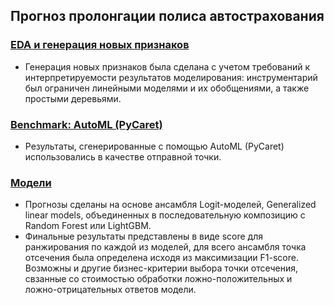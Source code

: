 ## Прогноз пролонгации полиса автострахования 


### [EDA и генерация новых признаков](https://github.com/YaninaK/car-insurance-renewal/blob/main/notebooks/01_Car_insurance_renewal_EDA.ipynb)
* Генерация новых признаков была сделана с учетом требований к интерпретируемости результатов моделирования: инструментарий был ограничен линейными моделями и их обобщениями, а также простыми деревьями.

### [Benchmark: AutoML (PyCaret)](https://github.com/YaninaK/car-insurance-renewal/blob/main/notebooks/02_Car_insurance_renewal_AutoML.ipynb)
* Результаты, сгенерированные с помощью AutoML (PyCaret) использовались в качестве отправной точки.

### [Модели](https://github.com/YaninaK/car-insurance-renewal/blob/main/notebooks/03_Car_insurance_renewal_Models.ipynb)
* Прогнозы сделаны на основе ансамбля Logit-моделей, Generalized linear models, объединенных в последовательную композицию с Random Forest или LightGBM.
* Финальные результаты представлены в виде score для ранжирования по каждой из моделей, для всего ансамбля точка отсечения была определена исходя из максимизации F1-score. Возможны и другие бизнес-критерии выбора точки отсечения, свзанные со стоимостью обработки ложно-положительных и ложно-отрицательных ответов модели.
